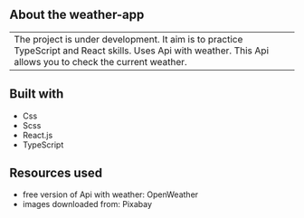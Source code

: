 ## About the weather-app
<table>
  <tr>
    <td>
       The project is under development. It aim is to practice TypeScript and React skills. Uses Api with weather. This Api allows you to check the current weather. 
    </td>
  </tr>
</table>

## Built with
- Css
- Scss
- React.js
- TypeScript

## Resources used
- free version of Api with weather: OpenWeather
- images downloaded from: Pixabay
